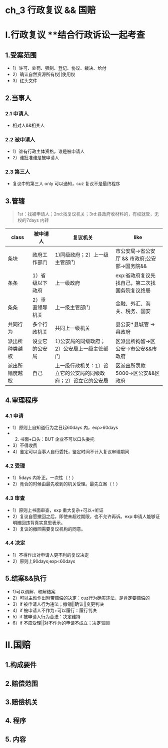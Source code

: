 # ch_3 行政复议 && 国赔

# I.行政复议 **结合行政诉讼一起考查

## 1.受案范围
- 1）许可、处罚、强制、登记、协议、裁决、给付
- 2）确认自然资源所有权||使用权
- 3）红头文件

## 2.当事人
### 2.1 申请人
- 相对人&&相关人

### 2.2 被申请人
- 1）谁有行政主体资格，谁是被申请人
- 2）谁批准谁是被申请人

### 2.3 第三人
- 复议中的第三人 only 可以通知，cuz 复议不是最终程序

## 3.管辖
> 1st：找被申请人；2nd:找复议机关；3rd:县政府收材料的，有权就管，无权的7days 内转

| class | 被申请人 | 复议机关 | like |
| ----- | ------- | ------ | ----- |
| 条块 | 政府工作部门| 1)同级政府；2）上一级主管部门 | 市公安局->省公安厅 && 市政府;公安部->国务院&& |
| 条条 | 1）省级以下政府 | 上一级政府 | exp:省政府复议先找自己，第二次找国务院复议终局 | 
| 条条 | 2）垂直领导机关 | 上一级主管部门 | 金融、外汇、海关、税务、国安 |
| 共同行为 | 多个行政机关 | 共同上一级机关 | 县公安*县城管 -> 县政府 |
| 派出所种类越权 | 设立它的公安局 | 1)公安局的同级政府；2）公安局上一级主管部门 | 区派出所拘留->区公安->市公安&&市政府 |
| 派出所幅度越权 |  自己 | 上一级行政机关：1）设立它的公安局的同级政府；2）设立它的公安局 | 区派出所罚款 5000->区公安&&区政府 |

## 4.审理程序
### 4.1 申请
- 1）原则上自知道行为之日起60days 内，exp>60days
- 2) 书面+口头：BUT 企业不可以口头委托
- 3）不得收费
- 4）鉴定可以当事人自行委托，鉴定时间不计入复议审理期间

### 4.2 受理
- 1）5days 内补正。一次性（！）
- 2）竞合的时候由最先收到的机关受理。最先立案（！）

### 4.3 审查
- 1）原则上书面审查，exp 重大复杂+可以+听证
- 2）复议自愿撤回之后，即使未超过期限，也不允许再诉。exp:申请人能够证明撤回违背真实意思表示。
- 3）复议的撤回需要复议机构的同意。

### 4.4 决定
- 1）不得作出对申请人更不利的复议决定
- 2）原则上90days;exp<60days

## 5.结案&&执行
- 1)可以调解、和解结案
- 2）可以主动作出附带赔偿的决定：cuz行为确实违法，是肯定要赔偿的
- 3）if 被申请人行为违法；撤销||确认||变更判决
- 4）if 被申请人不作为+可以履行：履行判决
- 5）if 被申请人行为合法：决定维持
- 6）if 不应受理||对不作为的申请不成立；决定驳回





# II.国赔
## 1.构成要件


## 2.赔偿范围



## 3.赔偿机关


## 4. 程序


## 5. 内容 



















